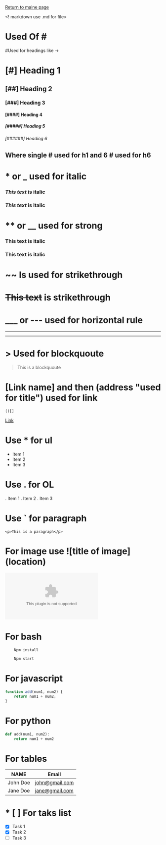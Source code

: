 [Return to maine page](../readme.md)

<! markdown use .md for file>
<!-- Headings -->

# Used Of \#

\#Used for headings like ->

#  [#] Heading 1

## [##] Heading 2

### [###] Heading 3

#### [####] Heading 4

##### [#####] Heading 5

###### [######] Heading 6

## Where single \# used for h1 and 6 \# used for h6

<!-- Italics -->

# \* or \_ used for italic

### _This text_ is italic

### _This text_ is italic

<!-- Strong -->

# \*\* or \_\_ used for strong

### **This text** is italic

### **This text** is italic

<!-- Strikethrough -->

# \~~ Is used for strikethrough

# ~~This text~~ is strikethrough

<!-- Horizontal Rule -->

# \_\_\_ or --- used for horizontal rule

---

---

<!-- Blockquote -->

# \> Used for blockquoute

> This is a blockquoute

<!-- Links -->

# [Link name] and then (address "used for title") used for link

```terminal
()[]
```
[Link](www.com, 'a link')

<!-- UL -->

# Use \* for ul

-   Item 1
-   Item 2
-   Item 3

<!-- OL -->

# Use . for OL

. Item 1
. Item 2
. Item 3

<!-- inline Code Block -->

# Use ` for paragraph

`<p>This is a paragraph</p>`

<!-- Images -->

# For image use \!\[title of image](location)

![Img](www.com)

<!-- Github Markdown -->

<!-- Code Block -->
# For bash
```bash
    Npm install

    Npm start
```

# For javascript
```javascript
function add(num1, num2) {
	return num1 + num2;
}
```

# For python
```python
def add(num1, num2):
    return num1 + num2
```

<!-- tables -->
# For tables
| NAME     | Email          |
| -------- | -------------  |
| John Doe | john@gmail.com |
| Jane Doe | jane@gmail.com |

<!-- task lists -->
# * [ ] For taks list
* [x] Task 1
* [x] Task 2
* [ ] Task 3
